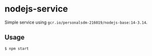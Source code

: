 # nodejs-service

Simple service using `gcr.io/personalsdm-216019/nodejs-base:14-3.14`.

## Usage

```shell
$ npm start
```
 




